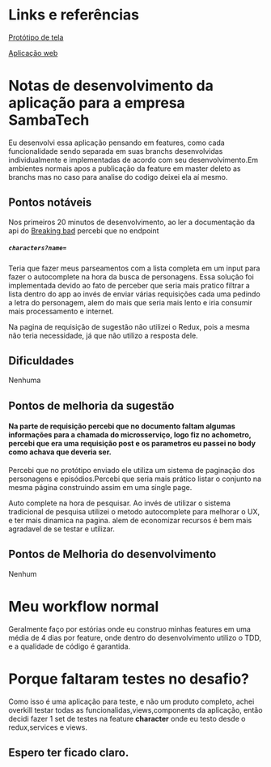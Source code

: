 # Links e referências
[Protótipo de tela](https://www.figma.com/file/oRePpw7SAztaCYwkFJaL3x/Aplica%C3%A7%C3%A3o-Samba-Tech?node-id=0%3A1)

[Aplicação web](https://aplicacao-samba-tech.herokuapp.com/)

# Notas de desenvolvimento da aplicação para a empresa SambaTech

Eu desenvolvi essa aplicação pensando em features, como cada funcionalidade sendo separada em suas branchs desenvolvidas individualmente e implementadas de acordo com seu desenvolvimento.Em ambientes normais apos a publicação da feature em master deleto as branchs mas no caso para analise do codigo deixei ela aí mesmo.

## Pontos notáveis

Nos primeiros 20 minutos de desenvolvimento, ao ler a documentação da api do [Breaking bad](https://breakingbadapi.com/Documentation)
percebi que no endpoint 
##### `characters?name=`
Teria que fazer meus parseamentos com a lista completa em um input para fazer o autocomplete na hora da busca de personagens.
Essa solução foi implementada devido ao fato de perceber que seria mais pratico filtrar a lista dentro do app ao invés de enviar várias requisições cada uma pedindo a letra do personagem, alem do mais que seria mais lento e iria consumir mais processamento e internet.

Na pagina de requisição de sugestão não utilizei o Redux, pois a mesma não teria necessidade, já que não utilizo a resposta dele.

## Dificuldades

Nenhuma

## Pontos de melhoria da sugestão
#### Na parte de requisição percebi que no documento faltam algumas informações para a chamada do microsserviço, logo fiz no achometro, percebi que era uma requisição post e os parametros eu passei no body como achava que deveria ser.

Percebi que no protótipo enviado ele utiliza um sistema de paginação dos personagens e episódios.Percebi que seria mais prático listar o conjunto na mesma página construindo assim em uma single page.

Auto complete na hora de pesquisar.
Ao invés de utilizar o sistema tradicional de pesquisa utilizei o metodo autocomplete para melhorar o UX, e ter mais dinamica na pagina. alem de economizar recursos é bem mais agradavel de se testar e utilizar.

## Pontos de Melhoria do desenvolvimento

Nenhum

# Meu workflow normal
Geralmente faço por estórias onde eu construo minhas features em uma média de 4 dias por feature, onde dentro do desenvolvimento utilizo o TDD, e a qualidade de código é garantida.

# Porque faltaram testes no desafio?
Como isso é uma aplicação para teste, e não um produto completo, achei overkill testar todas as funcionalidas,views,components da aplicação, então decidi fazer 1 set de testes na feature **character** onde eu testo desde o redux,services e views.

## Espero ter ficado claro.



